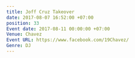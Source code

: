 ```yaml
---
title: Joff Cruz Takeover
date: 2017-08-07 16:52:00 +07:00
position: 33
Event date: 2017-08-11 00:00:00 +07:00
Venue: Chavez
Event URL: https://www.facebook.com/19Chavez/
Genre: DJ
---
```


